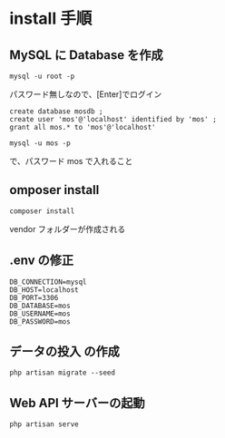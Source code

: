 # install 手順

## MySQL に Database を作成

```
mysql -u root -p 
```

パスワード無しなので、[Enter]でログイン


```
create database mosdb ;
create user 'mos'@'localhost' identified by 'mos' ;
grant all mos.* to 'mos'@'localhost'
```

```
mysql -u mos -p 
```

で、パスワード mos で入れること


## omposer install 

```
composer install 
```

vendor フォルダーが作成される



## .env の修正

```
DB_CONNECTION=mysql
DB_HOST=localhost
DB_PORT=3306
DB_DATABASE=mos
DB_USERNAME=mos
DB_PASSWORD=mos
```


## データの投入 の作成

```
php artisan migrate --seed
```


## Web API サーバーの起動
```
php artisan serve
```
